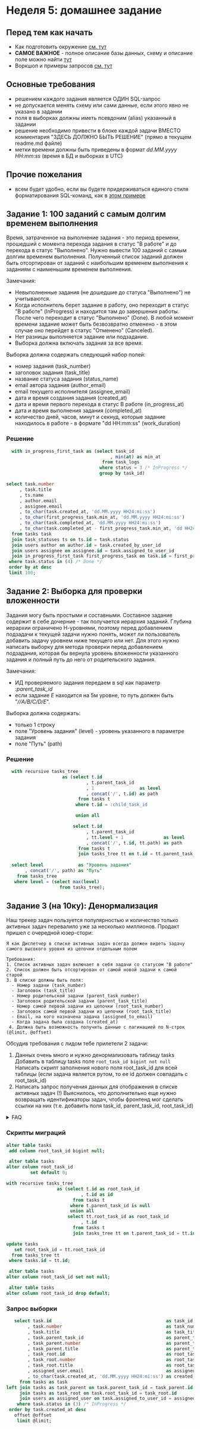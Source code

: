 # Неделя 5: домашнее задание

## Перед тем как начать
- Как подготовить окружение [см. тут](./docs/01-prepare-environment.md)
- **САМОЕ ВАЖНОЕ** - полное описание базы данных, схему и описание поле можно найти [тут](./docs/02-db-description.md)
- Воркшоп и примеры запросов [см. тут](./docs/02-db-description.md)

## Основные требования
- решением каждого задания является ОДИН SQL-запрос
- не допускается менять схему или сами данные, если этого явно не указано в задании
- поля в выборках должны иметь псевдоним (alias) указанный в задании
- решение необходимо привести в блоке каждой задачи ВМЕСТО комментария "ЗДЕСЬ ДОЛЖНО БЫТЬ РЕШЕНИЕ" (прямо в текущем readme.md файле)
- метки времени должны быть приведены в формат _dd.MM.yyyy HH:mm:ss_ (время в БД и выборках в UTC)

## Прочие пожелания
- всем будет удобно, если вы будете придерживаться единого стиля форматирования SQL-команд, как в [этом примере](./docs/03-sql-guidelines.md)

## Задание 1: 100 заданий с самым долгим временем выполнения
Время, затраченное на выполнение задания - это период времени, прошедший с момента перехода задания в статус "В работе" и до перехода в статус "Выполнено".
Нужно вывести 100 заданий с самым долгим временем выполнения. 
Полученный список заданий должен быть отсортирован от заданий с наибольшим временем выполнения к заданиям с наименьшим временем выполнения.

Замечания:
- Невыполненные задания (не дошедшие до статуса "Выполнено") не учитываются.
- Когда исполнитель берет задание в работу, оно переходит в статус "В работе" (InProgress) и находится там до завершения работы. После чего переходит в статус "Выполнено" (Done).
  В любой момент времени задание может быть безвозвратно отменено - в этом случае оно перейдет в статус "Отменено" (Canceled).
- Нет разницы выполняется задание или подзадание.
- Выборка должна включать задания за все время.

Выборка должна содержать следующий набор полей:
- номер задания (task_number)
- заголовок задания (task_title)
- название статуса задания (status_name)
- email автора задания (author_email)
- email текущего исполнителя (assignee_email)
- дата и время создания задания (created_at)
- дата и время первого перехода в статус В работе (in_progress_at)
- дата и время выполнения задания (completed_at)
- количество дней, часов, минут и секнуд, которые задание находилось в работе - в формате "dd HH:mm:ss" (work_duration)

### Решение
```sql
  with in_progress_first_task as (select task_id
                                       , min(at) as min_at
                                    from task_logs
                                   where status = 3 /* InProgress */
                                   group by task_id)

select task.number                                                              as task_number
     , task.title                                                               as task_title
     , ts.name                                                                  as status_name
     , author.email                                                             as author_email
     , assignee.email                                                           as assignee_email
     , to_char(task.created_at, 'dd.MM.yyyy HH24:mi:ss')                        as created_at
     , to_char(first_progress_task.min_at, 'dd.MM.yyyy HH24:mi:ss')             as in_progress_at
     , to_char(task.completed_at, 'dd.MM.yyyy HH24:mi:ss')                      as completed_at
     , to_char(task.completed_at - first_progress_task.min_at, 'dd HH24:mi:ss') as at
  from tasks task
  join task_statuses ts on ts.id = task.status
  join users author on author.id = task.created_by_user_id
  join users assignee on assignee.id = task.assigned_to_user_id
  join in_progress_first_task first_progress_task on task.id = first_progress_task.task_id
 where task.status in (4) /* Done */
 order by at desc
 limit 100;
```

## Задание 2: Выборка для проверки вложенности
Задания могу быть простыми и составными. Составное задание содержит в себе дочерние - так получается иерархия заданий.
Глубина иерархии ограничено Н-уровнями, поэтому перед добавлением подзадачи к текущей задачи нужно понять, может ли пользователь добавить задачу уровнем ниже текущего или нет. Для этого нужно написать выборку для метода проверки перед добавлением подзадания, которая бы вернула уровень вложенности указанного задания и полный путь до него от родительского задания.

Замечания:
- ИД проверяемого задания передаем в sql как параметр _:parent_task_id_
- если задание _Е_ находится на 5м уровне, то путь должен быть "_//A/B/C/D/E_".

Выборка должна содержать:
- только 1 строку
- поле "Уровень задания" (level) - уровень указанного в параметре задания
- поле "Путь" (path)

### Решение
```sql
  with recursive tasks_tree
                     as (select t.id
                              , t.parent_task_id
                              , 1                 as level
                              , concat('/', t.id) as path
                           from tasks t
                          where t.id = :child_task_id

                          union all

                         select t.id
                              , t.parent_task_id
                              , tt.level + 1               as level
                              , concat('/', t.id, tt.path) as path
                           from tasks t
                           join tasks_tree tt on t.id = tt.parent_task_id)
  
  select level             as "Уровень задания"
       , concat('/', path) as "Путь"
    from tasks_tree
   where level = (select max(level)
                    from tasks_tree);
```

## Задание 3 (на 10ку): Денормализация
Наш трекер задач пользуется популярностью и количество только активных задач перевалило уже за несколько миллионов. Продакт пришел с очередной юзер-стори:
```
Я как Диспетчер в списке активных задач всегда должен видеть задачу самого высокого уровня из цепочки отдельным полем

Требования:
1. Список активных задач включает в себя задачи со статусом "В работе"
2. Список должен быть отсортирован от самой новой задачи к самой старой
3. В списке должны быть поля:
  - Номер задачи (task_number)
  - Заголовок (task_title)
  - Номер родительской задачи (parent_task_number)
  - Заголовок родительской задачи (parent_task_title)
  - Номер самой первой задачи из цепочки (root_task_number)
  - Заголовок самой первой задачи из цепочки (root_task_title)
  - Email, на кого назначена задача (assigned_to_email)
  - Когда задача была создана (created_at)
 4. Должна быть возможность получить данные с пагинацией по N-строк (@limit, @offset)
```

Обсудив требования с лидом тебе прилетели 2 задачи:
1. Данных очень много и нужно денормализовать таблицу tasks
   Добавить в таблицу tasks поле `root_task_id bigint not null`
   Написать скрипт заполнения нового поля root_task_id для всей таблицы (если задача является рутом, то ее id должен совпадать с root_task_id)
2. Написать запрос получения данных для отображения в списке активных задач
   (!) Выяснилось, что дополнительно еще нужно возвращать идентификаторы задач, чтобы фронтенд мог сделать ссылки на них (т.е. добавить поля task_id, parent_task_id, root_task_id)

<details>
  <summary>FAQ</summary>

**Q: Что такое root_task_id?**

A: Например, есть задача с id=10 и parent_task_id=9, задача с id=9 имеет parent_task_id=8 и т.д. до задача id=1 имеет parent_task_id=null. Для всех этих задач root_task_id=1.

**Q: Не понял в каком формате нужен результат?**

Ожидаемый результат выполнения SQL-запроса:

| task_id | task_number | task_title | parent_task_id | parent_task_number | parent_task_title | root_task_id | root_task_number | root_task_title | assigned_to_email | created_at          |
|---------|-------------|------------|----------------|--------------------|-------------------|--------------|------------------|-----------------|-------------------|---------------------|
| 1       | A123        | Тест 123   | null           | null               | null              | 1            | A123             | Тест 123        | test@test.tt      | 01.01.2023 08:00:00 |
| 2       | B123        | B-тест     | 1              | A123               | Тест 123          | 1            | A123             | Тест 123        | user@test.tt      | 01.01.2023 11:00:00 |
| 3       | C123        | 123-тест   | 2              | B123               | B-тест            | 1            | A123             | Тест 123        | dev@test.tt       | 01.01.2023 11:10:00 |
| 10      | 1-2345      | New task   | null           | null               | null              | 10           | 1-2345           | New task        | test@test.tt      | 12.02.2024 11:00:00 |

**Q: Все это можно делать в одной миграции?**

А: Нет, каждая DDL операция - отдельная миграция, DML-операция тоже долзна быть в отдельной миграции.

</details>

### Скрипты миграций
```sql
alter table tasks 
 add column root_task_id bigint null;

 alter table tasks 
alter column root_task_id 
         set default 0;

with recursive tasks_tree
                   as (select t.id as root_task_id
                            , t.id as id
                         from tasks t
                        where t.parent_task_id is null
                        union all
                       select tt.root_task_id as root_task_id
                            , t.id
                         from tasks t
                         join tasks_tree tt on t.parent_task_id = tt.id)

update tasks
   set root_task_id = tt.root_task_id
  from tasks_tree tt
 where tasks.id = tt.id;

 alter table tasks
alter column root_task_id set not null;

 alter table tasks
alter column root_task_id drop default;
```

### Запрос выборки
```sql
   select task.id                                           as task_id
        , task.number                                       as task_number
        , task.title                                        as task_title
        , task.parent_task_id                               as parent_task_id
        , task_parent.number                                as parent_task_number
        , task_parent.title                                 as parent_task_title
        , task_root.id                                      as root_task_id
        , task_root.number                                  as root_task_number
        , task_root.title                                   as root_task_title
        , assigned_user.email                               as assigned_to_email
        , to_char(task.created_at, 'dd.MM.yyyy HH24:mi:ss') as created_at
     from tasks as task
left join tasks as task_parent on task.parent_task_id = task_parent.id
     join tasks as task_root on task.root_task_id = task_root.id
     join users as assigned_user on task.assigned_to_user_id = assigned_user.id
    where task.status in (3) /* InProgress */
 order by task.created_at desc
   offset @offset
    limit @limit;
```
